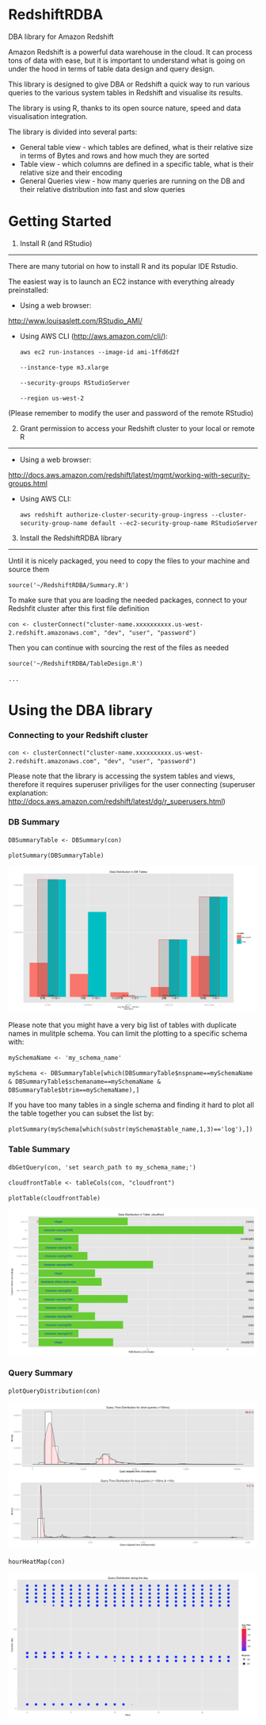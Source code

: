 RedshiftRDBA
============

DBA library for Amazon Redshift

Amazon Redshift is a powerful data warehouse in the cloud. It can process tons of data with ease, but it is important to understand what is going on under the hood in terms of table data design and query design.

This library is designed to give DBA or Redshift a quick way to run various queries to the various system tables in Redshift and visualise its results.

The library is using R, thanks to its open source nature, speed and data visualisation integration.

The library is divided into several parts:

* General table view - which tables are defined, what is their relative size in terms of Bytes and rows and how much they are sorted
* Table view - which columns are defined in a specific table, what is their relative size and their encoding
* General Queries view - how many queries are running on the DB and their relative distribution into fast and slow queries


Getting Started
===============

1. Install R (and RStudio)
--------------------------

There are many tutorial on how to install R and its popular IDE Rstudio.

The easiest way is to launch an EC2 instance with everything already preinstalled:

* Using a web browser: 

http://www.louisaslett.com/RStudio_AMI/

* Using AWS CLI (http://aws.amazon.com/cli/):

  `aws ec2 run-instances --image-id ami-1ffd6d2f`
    
    `--instance-type m3.xlarge` 
    
    `--security-groups RStudioServer`
    
    `--region us-west-2`

(Please remember to modify the user and password of the remote RStudio)

2. Grant permission to access your Redshift cluster to your local or remote R 
--------------------------

* Using a web browser: 

http://docs.aws.amazon.com/redshift/latest/mgmt/working-with-security-groups.html

* Using AWS CLI:

  `aws redshift authorize-cluster-security-group-ingress --cluster-security-group-name default --ec2-security-group-name RStudioServer`

3. Install the RedshiftRDBA library
-------------------------

Until it is nicely packaged, you need to copy the files to your machine and source them

`source('~/RedshiftRDBA/Summary.R')`

To make sure that you are loading the needed packages, connect to your Redshfit cluster after this first file definition

`con <- clusterConnect("cluster-name.xxxxxxxxxx.us-west-2.redshift.amazonaws.com", "dev", "user", "password")`

Then you can continue with sourcing the rest of the files as needed

`source('~/RedshiftRDBA/TableDesign.R')`

`...`

Using the DBA library
====================

### Connecting to your Redshift cluster

`con <- clusterConnect("cluster-name.xxxxxxxxxx.us-west-2.redshift.amazonaws.com", "dev", "user", "password")`

Please note that the library is accessing the system tables and views, therefore it requires superuser priviliges for the user connecting (superuser explanation: http://docs.aws.amazon.com/redshift/latest/dg/r_superusers.html)

### DB Summary

`DBSummaryTable <- DBSummary(con)`

`plotSummary(DBSummaryTable)`

![Chart Output Example](DBSummaryExample.png "DB Summary Example")

Please note that you might have a very big list of tables with duplicate names in mulitple schema. You can limit the plotting to a specific schema with:

`mySchemaName <- 'my_schema_name'`

`mySchema <- DBSummaryTable[which(DBSummaryTable$nspname==mySchemaName & DBSummaryTable$schemaname==mySchemaName & DBSummaryTable$btrim==mySchemaName),]`

If you have too many tables in a single schema and finding it hard to plot all the table together you can subset the list by:

`plotSummary(mySchema[which(substr(mySchema$table_name,1,3)=='log'),])`

### Table Summary

`dbGetQuery(con, 'set search_path to my_schema_name;')`

`cloudfrontTable <- tableCols(con, "cloudfront")`

`plotTable(cloudfrontTable)`

![Chart Output Example](TableSummaryExample.png "Table Summary Example")

### Query Summary

`plotQueryDistribution(con)`

![Chart Output Example](FastSlowQueryDistributionExample.png "Query Distribtion by exectution time Summary Example")

`hourHeatMap(con)`

![Chart Output Example](HourlyQueryDistributionExample.png "Query Distribtion by Day/Hour Summary Example")





